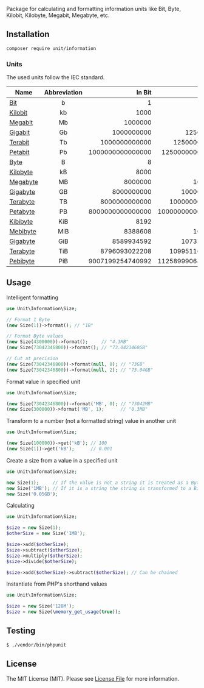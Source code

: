 Package for calculating and formatting information units like Bit, Byte, Kilobit, Kilobyte, Megabit, Megabyte, etc.

## Installation

```bash
composer require unit/information
```

### Units
The used units follow the IEC standard.

| Name                                               | Abbreviation | In Bit           | In Byte          | Constant to use                  |
| -------------------------------------------------- |:------------:| ----------------:| ----------------:| --------------------------------:|
| [Bit](https://en.wikipedia.org/wiki/Bit)           | b            | 1                | 0.125            | Unit\Information\Unit::BIT       |
| [Kilobit](https://en.wikipedia.org/wiki/Kilobit)   | kb           | 1000             | 125              | Unit\Information\Unit::KILOBIT   |
| [Megabit](https://en.wikipedia.org/wiki/Megabit)   | Mb           | 1000000          | 125000           | Unit\Information\Unit::MEGABIT   |
| [Gigabit](https://en.wikipedia.org/wiki/Gigabit)   | Gb           | 1000000000       | 125000000        | Unit\Information\Unit::GIGABIT   |
| [Terabit](https://en.wikipedia.org/wiki/Terabit)   | Tb           | 1000000000000    | 125000000000     | Unit\Information\Unit::TERABIT   |
| [Petabit](https://en.wikipedia.org/wiki/Petabit)   | Pb           | 1000000000000000 | 125000000000000  | Unit\Information\Unit::PETABIT   |
| [Byte](https://en.wikipedia.org/wiki/Byte)         | B            | 8                | 1                | Unit\Information\Unit::BYTE      |
| [Kilobyte](https://en.wikipedia.org/wiki/Kilobyte) | kB           | 8000             | 1000             | Unit\Information\Unit::KILOBYTE  |
| [Megabyte](https://en.wikipedia.org/wiki/Megabyte) | MB           | 8000000          | 1000000          | Unit\Information\Unit::MEGABYTE  |
| [Gigabyte](https://en.wikipedia.org/wiki/Gigabyte) | GB           | 8000000000       | 1000000000       | Unit\Information\Unit::GIGABYTE  |
| [Terabyte](https://en.wikipedia.org/wiki/Terabyte) | TB           | 8000000000000    | 1000000000000    | Unit\Information\Unit::TERABYTE  |
| [Petabyte](https://en.wikipedia.org/wiki/Petabyte) | PB           | 8000000000000000 | 1000000000000000 | Unit\Information\Unit::PETABYTE  |
| [Kibibyte](https://en.wikipedia.org/wiki/Kibibyte) | KiB          | 8192             | 1024             | Unit\Information\Unit::KIBIBYTE  |
| [Mebibyte](https://en.wikipedia.org/wiki/Mebibyte) | MiB          | 8388608          | 1048576          | Unit\Information\Unit::MEBIBYTE  |
| [Gigabyte](https://en.wikipedia.org/wiki/Gibibyte) | GiB          | 8589934592       | 1073741824       | Unit\Information\Unit::GIBIBYTE  |
| [Terabyte](https://en.wikipedia.org/wiki/Tebibyte) | TiB          | 8796093022208    | 1099511627776    | Unit\Information\Unit::TEBIBYTE  |
| [Pebibyte](https://en.wikipedia.org/wiki/Pebibyte) | PiB          | 9007199254740992 | 1125899906842624 | Unit\Information\Unit::PEBIBYTE  |

## Usage
Intelligent formatting
```php
use Unit\Information\Size;

// Format 1 Byte
(new Size(1))->format(); // "1B"

// Format Byte values
(new Size(4300000))->format();     // "4.3MB"
(new Size(73042346800))->format(); // "73.0423468GB"

// Cut at precision
(new Size(73042346800))->format(null, 0); // "73GB"
(new Size(73042346800))->format(null, 2); // "73.04GB"
```

Format value in specified unit
```php
use Unit\Information\Size;

(new Size(73042346800))->format('MB', 0); // "73042MB"
(new Size(300000))->format('MB', 1);      // "0.3MB"
```

Transform to a number (not a formatted string) value in another unit
```php
use Unit\Information\Size;

(new Size(100000))->get('kB'); // 100
(new Size(1))->get('kB');      // 0.001
```

Create a size from a value in a specified unit
```php
use Unit\Information\Size;

new Size(1);     // If the value is not a string it is treated as a Byte value which is transformed to a Bit value internally
new Size('1MB'); // If it is a string the string is transformed to a Bit value intelligently
new Size('0.05GB');
```

Calculating
```php
use Unit\Information\Size;

$size = new Size(1);
$otherSize = new Size('1MB');

$size->add($otherSize);
$size->subtract($otherSize);
$size->multiply($otherSize);
$size->divide($otherSize);

$size->add($otherSize)->subtract($otherSize); // Can be chained
```

Instantiate from PHP's shorthand values
```php
use Unit\Information\Size;

$size = new Size('128M');
$size = new Size(\memory_get_usage(true));
```

## Testing

``` bash
$ ./vendor/bin/phpunit
```

## License

The MIT License (MIT). Please see [License File](https://github.com/unit/information-unit/blob/master/LICENSE) for more information.
